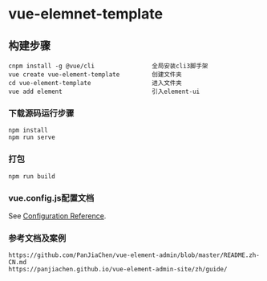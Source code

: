 # vue-elemnet-template

## 构建步骤
```
cnpm install -g @vue/cli                全局安装cli3脚手架
vue create vue-element-template         创建文件夹
cd vue-element-template                 进入文件夹
vue add element                         引入element-ui
```

### 下载源码运行步骤
```
npm install         
npm run serve       
```

### 打包
```
npm run build       
```


### vue.config.js配置文档
See [Configuration Reference](https://cli.vuejs.org/config/).

### 参考文档及案例
```
https://github.com/PanJiaChen/vue-element-admin/blob/master/README.zh-CN.md
https://panjiachen.github.io/vue-element-admin-site/zh/guide/      
```

